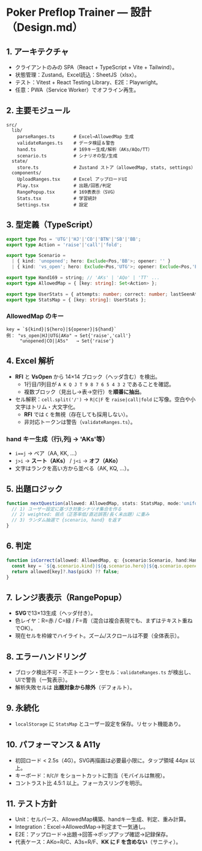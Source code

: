 # Poker Preflop Trainer — 設計（Design.md）

## 1. アーキテクチャ
- クライアントのみの SPA（React + TypeScript + Vite + Tailwind）。
- 状態管理：Zustand。Excel読込：SheetJS（xlsx）。
- テスト：Vitest + React Testing Library、E2E：Playwright。
- 任意：PWA（Service Worker）でオフライン再生。

## 2. 主要モジュール
```
src/
  lib/
    parseRanges.ts       # Excel→AllowedMap 生成
    validateRanges.ts    # データ検証＆警告
    hand.ts              # 169キー生成/解析（AKs/AQo/TT）
    scenario.ts          # シナリオの型/生成
  state/
    store.ts             # Zustand ストア（allowedMap, stats, settings）
  components/
    UploadRanges.tsx     # Excel アップロードUI
    Play.tsx             # 出題/回答/判定
    RangePopup.tsx       # 169表表示（SVG）
    Stats.tsx            # 学習統計
    Settings.tsx         # 設定
```

## 3. 型定義（TypeScript）
```ts
export type Pos = 'UTG'|'HJ'|'CO'|'BTN'|'SB'|'BB';
export type Action = 'raise'|'call'|'fold';

export type Scenario =
  | { kind: 'unopened'; hero: Exclude<Pos,'BB'>; opener: '' }
  | { kind: 'vs_open'; hero: Exclude<Pos,'UTG'>; opener: Exclude<Pos,'BB'> };

export type Hand169 = string; // 'AKs' | 'AQo' | 'TT' ...
export type AllowedMap = { [key: string]: Set<Action> };

export type UserStats = { attempts: number; correct: number; lastSeenAt: number };
export type StatsMap = { [key: string]: UserStats };
```

### AllowedMap のキー
```
key = `${kind}|${hero}|${opener}|${hand}`
例： "vs_open|HJ|UTG|AKo" → Set{'raise','call'}
     "unopened|CO||A5s"   → Set{'raise'}
```

## 4. Excel 解析
- **RFI** と **VsOpen** から 14×14 ブロック（ヘッダ含む）を検出。
  - 1行目/1列目が `A K Q J T 9 8 7 6 5 4 3 2` であることを確認。
  - 複数ブロック（見出し→表→空行）を**順番に抽出**。
- セル解釈：`cell.split('/')` → `R|C|F` を `raise|call|fold` に写像。空白や小文字はトリム・大文字化。
  - **RFI** では `C` を無視（存在しても採用しない）。
  - 非対応トークンは警告（`validateRanges.ts`）。

### hand キー生成（行i,列j → 'AKs'等）
- `i==j` → ペア（AA, KK, ...）
- `j>i` → **スート（AKs）** / `j<i` → **オフ（AKo）**
- 文字はランクを高い方から並べる（AK, KQ, ...）。

## 5. 出題ロジック
```ts
function nextQuestion(allowed: AllowedMap, stats: StatsMap, mode:'uniform'|'weighted') {
  // 1) ユーザー設定に基づき対象シナリオ集合を作る
  // 2) weighted: 弱点（正答率低/直近誤答/長く未出題）に重み
  // 3) ランダム抽選で {scenario, hand} を返す
}
```

## 6. 判定
```ts
function isCorrect(allowed: AllowedMap, q: {scenario:Scenario, hand:Hand169}, pick: Action): boolean {
  const key = `${q.scenario.kind}|${q.scenario.hero}|${q.scenario.opener}|${q.hand}`;
  return allowed[key]?.has(pick) ?? false;
}
```

## 7. レンジ表表示（RangePopup）
- **SVG**で13×13生成（ヘッダ付き）。
- 色レイヤ：R=赤 / C=緑 / F=青（混合は複合表現でも、まずはテキスト重ねでOK）。
- 現在セルを枠線でハイライト。ズーム/スクロールは不要（全体表示）。

## 8. エラーハンドリング
- ブロック検出不可・不正トークン・空セル：`validateRanges.ts` が検出し、UIで警告（一覧表示）。
- 解析失敗セルは **出題対象から除外**（デフォルト）。

## 9. 永続化
- `localStorage` に `StatsMap` とユーザー設定を保存。リセット機能あり。

## 10. パフォーマンス & A11y
- 初回ロード < 2.5s（4G）。SVG再描画は必要最小限に。タップ領域 44px 以上。
- キーボード：`R`/`C`/`F` をショートカットに割当（モバイルは無視）。
- コントラスト比 4.5:1 以上。フォーカスリングを明示。

## 11. テスト方針
- Unit：セルパース、AllowedMap構築、handキー生成、判定、重み計算。
- Integration：Excel→AllowedMap→判定まで一気通し。
- E2E：アップロード→出題→回答→ポップアップ確認→記録保存。
- 代表ケース：AKo=R/C、A3s=R/F、**KK に F を含めない**（サニティ）。
